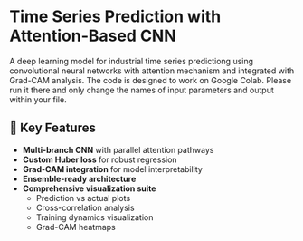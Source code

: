 # Time Series Prediction with Attention-Based CNN

A deep learning model for industrial time series predictiong using convolutional neural networks with attention mechanism and integrated with Grad-CAM analysis.
The code is designed to work on Google Colab. Please run it there and only change the names of input parameters and output within your file.
## 📌 Key Features
- **Multi-branch CNN** with parallel attention pathways
- **Custom Huber loss** for robust regression
- **Grad-CAM integration** for model interpretability
- **Ensemble-ready architecture**
- **Comprehensive visualization suite**
  - Prediction vs actual plots
  - Cross-correlation analysis
  - Training dynamics visualization
  - Grad-CAM heatmaps


